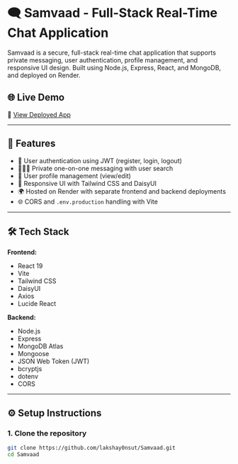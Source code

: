 # 🗨️ Samvaad - Full-Stack Real-Time Chat Application

Samvaad is a secure, full-stack real-time chat application that supports private messaging, user authentication, profile management, and responsive UI design. Built using Node.js, Express, React, and MongoDB, and deployed on Render.

## 🌐 Live Demo

🔗 [View Deployed App](https://cryptalk-ymbk.onrender.com)

---

## 🚀 Features

- 🔐 User authentication using JWT (register, login, logout)  
- 🧑‍🤝‍🧑 Private one-on-one messaging with user search  
- 📝 User profile management (view/edit)  
- 🌈 Responsive UI with Tailwind CSS and DaisyUI  
- 🌍 Hosted on Render with separate frontend and backend deployments  
- 🌐 CORS and `.env.production` handling with Vite  

---

## 🛠️ Tech Stack

**Frontend:**  
- React 19  
- Vite  
- Tailwind CSS  
- DaisyUI  
- Axios  
- Lucide React  

**Backend:**  
- Node.js  
- Express  
- MongoDB Atlas  
- Mongoose  
- JSON Web Token (JWT)  
- bcryptjs  
- dotenv  
- CORS  

---

## ⚙️ Setup Instructions

### 1. Clone the repository

```bash
git clone https://github.com/lakshay0nsut/Samvaad.git
cd Samvaad
